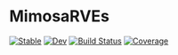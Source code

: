 # MimosaRVEs

[![Stable](https://img.shields.io/badge/docs-stable-blue.svg)](https://jmartfrut.github.io/MimosaRVEs.jl/stable/)
[![Dev](https://img.shields.io/badge/docs-dev-blue.svg)](https://jmartfrut.github.io/MimosaRVEs.jl/dev/)
[![Build Status](https://github.com/jmartfrut/MimosaRVEs.jl/actions/workflows/CI.yml/badge.svg?branch=main)](https://github.com/jmartfrut/MimosaRVEs.jl/actions/workflows/CI.yml?query=branch%3Amain)
[![Coverage](https://codecov.io/gh/jmartfrut/MimosaRVEs.jl/branch/main/graph/badge.svg)](https://codecov.io/gh/jmartfrut/MimosaRVEs.jl)
